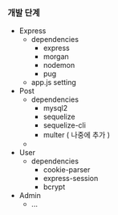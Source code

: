### 개발 단계
- Express
	- dependencies
    	- express
    	- morgan
    	- nodemon
    	- pug
	- app.js setting
- Post
	- dependencies
    	- mysql2
    	- sequelize
    	- sequelize-cli
    	- multer ( 나중에 추가 )
	- 
- User
	- dependencies
    	- cookie-parser
    	- express-session
    	- bcrypt
- Admin
	- ...
